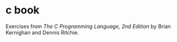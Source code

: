 # c book

Exercises from _The C Programming Language, 2nd Edition_ by Brian Kernighan and Dennis Ritchie.

